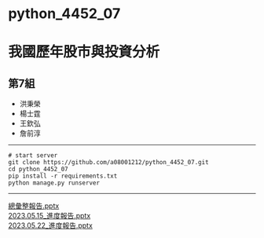 # python_4452_07
# 我國歷年股市與投資分析
## 第7組
* 洪秉榮
* 楊士霆
* 王欽弘
* 詹前淳
<hr>


```shell
# start server
git clone https://github.com/a08001212/python_4452_07.git
cd python_4452_07
pip install -r requirements.txt
python manage.py runserver
```

<hr>
<a href = "https://docs.google.com/presentation/d/1OEBRdMucaJTpdA3fvYH1YB97jrlw4BZLTMsOxadRy3E/edit?usp=sharing
">總彙整報告.pptx</a>
<br>
<a href = "https://docs.google.com/presentation/d/1mOifrs_VvX0m9ftNtuVnAU3RFvNgXCnZDj0dEveE-gc/edit#slide=id.g147233e3494_0_7
">2023.05.15_進度報告.pptx</a>
<br>
<a href = "https://docs.google.com/presentation/d/1EWqiuFph2sG-tbBGoQBU1l9pvIQ2xDvmWCeOBAhNPvI/edit?usp=sharing
">2023.05.22_進度報告.pptx</a>





<!-- 
cd ..
venv/Scripts/activate
cd .\python_4452_07\
python .\manage.py runserver
-->